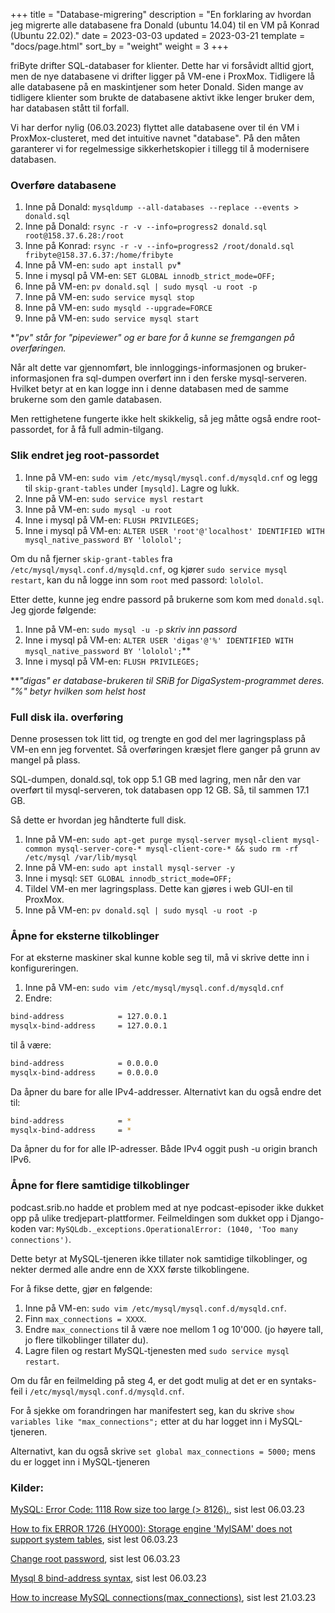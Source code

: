 +++
title = "Database-migrering"
description = "En forklaring av hvordan jeg migrerte alle databasene fra Donald (ubuntu 14.04) til en VM på Konrad (Ubuntu 22.02)."
date = 2023-03-03
updated = 2023-03-21
template = "docs/page.html"
sort_by = "weight"
weight = 3
+++

friByte drifter SQL-databaser for klienter. Dette har vi forsåvidt alltid gjort, 
men de nye databasene vi drifter ligger på VM-ene i ProxMox. Tidligere lå alle databasene 
på en maskintjener som heter Donald. Siden mange av tidligere klienter som brukte de databasene aktivt
ikke lenger bruker dem, har databasen stått til forfall.

Vi har derfor nylig (06.03.2023) flyttet alle databasene over til én VM i ProxMox-clusteret, med det intuitive navnet "database". På den måten garanterer vi for regelmessige sikkerhetskopier i tillegg til å modernisere databasen.

### Overføre databasene

1. Inne på Donald: `mysqldump --all-databases --replace --events > donald.sql`
2. Inne på Donald: `rsync -r -v --info=progress2 donald.sql root@158.37.6.28:/root`
3. Inne på Konrad: `rsync -r -v --info=progress2 /root/donald.sql fribyte@158.37.6.37:/home/fribyte`
4. Inne på VM-en: `sudo apt install pv`*
5. Inne i mysql på VM-en: `SET GLOBAL innodb_strict_mode=OFF;`
6. Inne på VM-en: `pv donald.sql | sudo mysql -u root -p`
7. Inne på VM-en: `sudo service mysql stop`
8. Inne på VM-en: `sudo mysqld --upgrade=FORCE`
9. Inne på VM-en: `sudo service mysql start`

*_"pv" står for "pipeviewer" og er bare for å kunne se fremgangen på overføringen._

Når alt dette var gjennomført, ble innloggings-informasjonen og bruker-informasjonen fra sql-dumpen overført inn i den ferske mysql-serveren. Hvilket betyr at en kan logge inn i denne databasen med de samme brukerne som den gamle databasen.

Men rettighetene fungerte ikke helt skikkelig, så jeg måtte også endre root-passordet, for å få full admin-tilgang.

### Slik endret jeg root-passordet

1. Inne på VM-en: `sudo vim /etc/mysql/mysql.conf.d/mysqld.cnf` og legg til `skip-grant-tables` under `[mysqld]`. Lagre og lukk.
2. Inne på VM-en: `sudo service mysl restart`
3. Inne på VM-en: `sudo mysql -u root`
4. Inne i mysql på VM-en: `FLUSH PRIVILEGES;`
5. Inne i mysql på VM-en: `ALTER USER 'root'@'localhost' IDENTIFIED WITH mysql_native_password BY 'lololol';` 

Om du nå fjerner `skip-grant-tables` fra `/etc/mysql/mysql.conf.d/mysqld.cnf`, og kjører `sudo service mysql restart`, kan du nå logge inn som `root` med passord: `lololol`.

Etter dette, kunne jeg endre passord på brukerne som kom med `donald.sql`. Jeg gjorde følgende:

1. Inne på VM-en: `sudo mysql -u -p` _skriv inn passord_
2. Inne i mysql på VM-en: `ALTER USER 'digas'@'%' IDENTIFIED WITH mysql_native_password BY 'lololol';`**
3. Inne i mysql på VM-en: `FLUSH PRIVILEGES;`

**_"digas" er database-brukeren til SRiB for DigaSystem-programmet deres. "%" betyr hvilken som helst host_

### Full disk ila. overføring

Denne prosessen tok litt tid, og trengte en god del mer lagringsplass på VM-en enn jeg forventet. Så overføringen kræsjet flere ganger på grunn av mangel på plass. 

SQL-dumpen, donald.sql, tok opp 5.1 GB med lagring, men når den var overført til mysql-serveren, tok databasen opp 12 GB. Så, til sammen 17.1 GB. 

Så dette er hvordan jeg håndterte full disk.

1. Inne på VM-en: `sudo apt-get purge mysql-server mysql-client mysql-common mysql-server-core-* mysql-client-core-* && sudo rm -rf /etc/mysql /var/lib/mysql`
2. Inne på VM-en: `sudo apt install mysql-server -y`
3. Inne i mysql: `SET GLOBAL innodb_strict_mode=OFF;`
4. Tildel VM-en mer lagringsplass. Dette kan gjøres i web GUI-en til ProxMox.
5. Inne på VM-en: `pv donald.sql | sudo mysql -u root -p`

### Åpne for eksterne tilkoblinger

For at eksterne maskiner skal kunne koble seg til, må vi skrive dette inn i konfigureringen.

1. Inne på VM-en: `sudo vim /etc/mysql/mysql.conf.d/mysqld.cnf`
2. Endre:

```bash
bind-address            = 127.0.0.1
mysqlx-bind-address     = 127.0.0.1
```

til å være:

```bash
bind-address            = 0.0.0.0
mysqlx-bind-address     = 0.0.0.0
```

Da åpner du bare for alle IPv4-addresser. Alternativt kan du også endre det til:

```bash
bind-address            = *
mysqlx-bind-address     = *
```

Da åpner du for for alle IP-adresser. Både IPv4 oggit push -u origin branch IPv6.

### Åpne for flere samtidige tilkoblinger

podcast.srib.no hadde et problem med at nye podcast-episoder ikke dukket opp på ulike tredjepart-plattformer. Feilmeldingen som dukket opp i Django-koden var: `MySQLdb._exceptions.OperationalError: (1040, 'Too many connections')`.

Dette betyr at MySQL-tjeneren ikke tillater nok samtidige tilkoblinger, og nekter dermed alle andre enn de XXX første tilkoblingene. 

For å fikse dette, gjør en følgende:

1. Inne på VM-en: `sudo vim /etc/mysql/mysql.conf.d/mysqld.cnf`.
2. Finn `max_connections = XXXX`.
3. Endre `max_connections` til å være noe mellom 1 og 10'000. (jo høyere tall, jo flere tilkoblinger tillater du).
4. Lagre filen og restart MySQL-tjenesten med `sudo service mysql restart`.

Om du får en feilmelding på steg 4, er det godt mulig at det er en syntaks-feil i `/etc/mysql/mysql.conf.d/mysqld.cnf`.

For å sjekke om forandringen har manifestert seg, kan du skrive `show variables like "max_connections";` etter at du har logget inn i MySQL-tjeneren.

Alternativt, kan du også skrive `set global max_connections = 5000;` mens du er logget inn i MySQL-tjeneren

### Kilder:

[MySQL: Error Code: 1118 Row size too large (> 8126).](https://stackoverflow.com/a/37076100), sist lest 06.03.23

[How to fix ERROR 1726 (HY000): Storage engine 'MyISAM' does not support system tables](https://stackoverflow.com/a/55838493), sist lest 06.03.23

[Change root password](https://stackoverflow.com/a/58964143), sist lest 06.03.23

[Mysql 8 bind-address syntax](https://dev.mysql.com/doc/refman/8.0/en/server-system-variables.html#sysvar_bind_address), sist lest 06.03.23

[How to increase MySQL connections(max_connections)](https://stackoverflow.com/a/22297829), sist lest 21.03.23